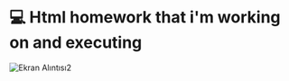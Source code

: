 # 💻 Html homework that i'm working on and executing
![Ekran Alıntısı2](https://user-images.githubusercontent.com/109678256/219972330-aadc3e59-23e5-4e2b-9cd0-422e23005eb3.PNG)
